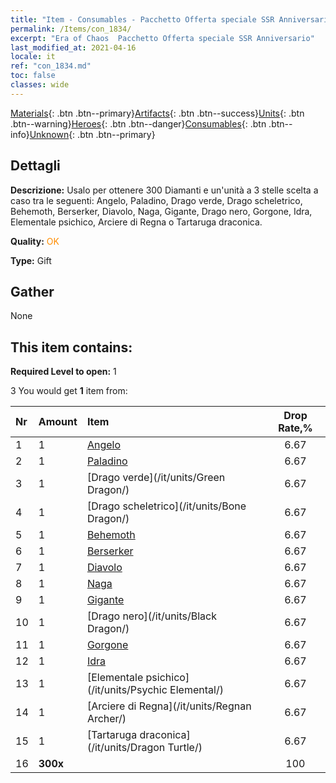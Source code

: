 ```yaml
---
title: "Item - Consumables - Pacchetto Offerta speciale SSR Anniversario"
permalink: /Items/con_1834/
excerpt: "Era of Chaos  Pacchetto Offerta speciale SSR Anniversario"
last_modified_at: 2021-04-16
locale: it
ref: "con_1834.md"
toc: false
classes: wide
---
```

 [Materials](/it/Items/){: .btn .btn--primary}[Artifacts](/it/Items/Artifacts/){: .btn .btn--success}[Units](/it/Items/Units/){: .btn .btn--warning}[Heroes](/it/Items/Heroes/){: .btn .btn--danger}[Consumables](/it/Items/Consumables/){: .btn .btn--info}[Unknown](/it/Items/Unknown/){: .btn .btn--primary}

## Dettagli
 **Descrizione:** Usalo per ottenere 300 Diamanti e un'unità a 3 stelle scelta a caso tra le seguenti: Angelo, Paladino, Drago verde, Drago scheletrico, Behemoth, Berserker, Diavolo, Naga, Gigante, Drago nero, Gorgone, Idra, Elementale psichico, Arciere di Regna o Tartaruga draconica.

 **Quality:** <span style="color: #FF8C00">OK</span>

 **Type:** Gift

## Gather

  None

## This item contains:

 **Required Level to open:** 1

 3 You would get **1** item  from:

  | Nr | Amount |     Item    | Drop Rate,% |
  |:---|:-------|:------------|:---------:|
  | 1 | 1 | [Angelo](/it/units/Angel/) | 6.67 | 
  | 2 | 1 | [Paladino](/it/units/Paladin/) | 6.67 | 
  | 3 | 1 | [Drago verde](/it/units/Green Dragon/) | 6.67 | 
  | 4 | 1 | [Drago scheletrico](/it/units/Bone Dragon/) | 6.67 | 
  | 5 | 1 | [Behemoth](/it/units/Behemoth/) | 6.67 | 
  | 6 | 1 | [Berserker](/it/units/Berserker/) | 6.67 | 
  | 7 | 1 | [Diavolo](/it/units/Devil/) | 6.67 | 
  | 8 | 1 | [Naga](/it/units/Naga/) | 6.67 | 
  | 9 | 1 | [Gigante](/it/units/Giant/) | 6.67 | 
  | 10 | 1 | [Drago nero](/it/units/Black Dragon/) | 6.67 | 
  | 11 | 1 | [Gorgone](/it/units/Gorgon/) | 6.67 | 
  | 12 | 1 | [Idra](/it/units/Hydra/) | 6.67 | 
  | 13 | 1 | [Elementale psichico](/it/units/Psychic Elemental/) | 6.67 | 
  | 14 | 1 | [Arciere di Regna](/it/units/Regnan Archer/) | 6.67 | 
  | 15 | 1 | [Tartaruga draconica](/it/units/Dragon Turtle/) | 6.67 | 
  | 16 |  **300x** | <i class="fas fa-gem"/> | 100 | 
